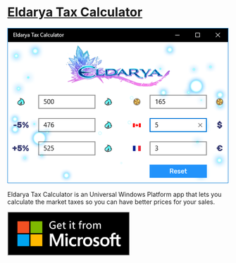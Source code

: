 # [Eldarya Tax Calculator](https://www.microsoft.com/store/apps/9NS76GBVLGWT)

![Screenshot](Screenshots/en_CA.png)

Eldarya Tax Calculator is an Universal Windows Platform app that lets you calculate the market taxes so you can have better prices for your sales.

<a href="ms-windows-store://pdp/?productid=9NS76GBVLGWT"><img src="Images/English_get it from MS_864X312.svg" alt="Get it from Microsoft" height="100"/></a>